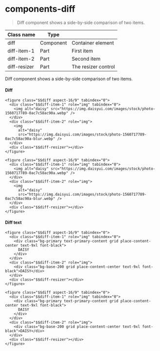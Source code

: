 # components-diff

> Diff component shows a side-by-side comparison of two items.

| Class name   | Type      |                     |
| ------------ | --------- | ------------------- |
| diff         | Component | Container element   |
| diff-item-1  | Part      | First item          |
| diff-item-2  | Part      | Second item         |
| diff-resizer | Part      | The resizer control |

Diff component shows a side-by-side comparison of two items.

[](#diff)

#### Diff

    <figure class="$$diff aspect-16/9" tabindex="0">
      <div class="$$diff-item-1" role="img" tabindex="0">
        <img alt="daisy" src="https://img.daisyui.com/images/stock/photo-1560717789-0ac7c58ac90a.webp" />
      </div>
      <div class="$$diff-item-2" role="img">
        <img
          alt="daisy"
          src="https://img.daisyui.com/images/stock/photo-1560717789-0ac7c58ac90a-blur.webp" />
      </div>
      <div class="$$diff-resizer"></div>
    </figure>

    <figure class="$$diff aspect-16/9" tabindex="0">
      <div class="$$diff-item-1" role="img" tabindex="0">
        <img alt="daisy" src="https://img.daisyui.com/images/stock/photo-1560717789-0ac7c58ac90a.webp" />
      </div>
      <div class="$$diff-item-2" role="img">
        <img
          alt="daisy"
          src="https://img.daisyui.com/images/stock/photo-1560717789-0ac7c58ac90a-blur.webp" />
      </div>
      <div class="$$diff-resizer"></div>
    </figure>

[](#diff-text)

#### Diff text

    <figure class="$$diff aspect-16/9" tabindex="0">
      <div class="$$diff-item-1" role="img" tabindex="0">
        <div class="bg-primary text-primary-content grid place-content-center text-9xl font-black">
          DAISY
        </div>
      </div>
      <div class="$$diff-item-2" role="img">
        <div class="bg-base-200 grid place-content-center text-9xl font-black">DAISY</div>
      </div>
      <div class="$$diff-resizer"></div>
    </figure>

    <figure class="$$diff aspect-16/9" tabindex="0">
      <div class="$$diff-item-1" role="img" tabindex="0">
        <div class="bg-primary text-primary-content grid place-content-center text-9xl font-black">
          DAISY
        </div>
      </div>
      <div class="$$diff-item-2" role="img">
        <div class="bg-base-200 grid place-content-center text-9xl font-black">DAISY</div>
      </div>
      <div class="$$diff-resizer"></div>
    </figure>
